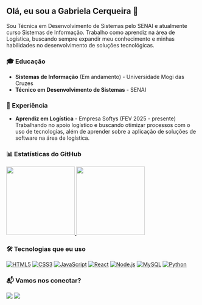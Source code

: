 ## Olá, eu sou a Gabriela Cerqueira 👋

Sou Técnica em Desenvolvimento de Sistemas pelo SENAI e atualmente curso Sistemas de Informação. Trabalho como aprendiz na área de Logística, buscando sempre expandir meu conhecimento e minhas habilidades no desenvolvimento de soluções tecnológicas.

### 🎓 Educação

- **Sistemas de Informação** (Em andamento) - Universidade Mogi das Cruzes
- **Técnico em Desenvolvimento de Sistemas** - SENAI

### 💼 Experiência

- **Aprendiz em Logística** - Empresa Softys (FEV 2025 - presente)  
  Trabalhando no apoio logístico e buscando otimizar processos com o uso de tecnologias, além de aprender sobre a aplicação de soluções de software na área de logística.

### 📊 Estatísticas do GitHub

<div>
  <a href="https://github.com/gabicerqueira">
    <img height="180em" src="https://github-readme-stats.vercel.app/api?username=gabicerqueira&show_icons=true&theme=dark"/>
    <img height="180em" src="https://github-readme-stats.vercel.app/api/top-langs/?username=gabicerqueira&layout=compact&langs_count=16&theme=dark"/>
  </a>
</div>


### 🛠️ Tecnologias que eu uso

[![HTML5](https://img.shields.io/badge/HTML5-%23E34F26?style=for-the-badge&logo=html5&logoColor=white)](https://developer.mozilla.org/en-US/docs/Web/HTML)
[![CSS3](https://img.shields.io/badge/CSS3-%231572B6?style=for-the-badge&logo=css3&logoColor=white)](https://developer.mozilla.org/en-US/docs/Web/CSS)
[![JavaScript](https://img.shields.io/badge/JavaScript-%23F7DF1E?style=for-the-badge&logo=javascript&logoColor=black)](https://developer.mozilla.org/en-US/docs/Web/JavaScript)
[![React](https://img.shields.io/badge/React-%2361DAFB?style=for-the-badge&logo=react&logoColor=black)](https://reactjs.org/)
[![Node.js](https://img.shields.io/badge/Node.js-%23339933?style=for-the-badge&logo=node.js&logoColor=white)](https://nodejs.org/)
[![MySQL](https://img.shields.io/badge/MySQL-%234479A1?style=for-the-badge&logo=mysql&logoColor=white)](https://www.mysql.com/)
[![Python](https://img.shields.io/badge/Python-%2314354C?style=for-the-badge&logo=python&logoColor=white)](https://www.python.org/)



### 📬 Vamos nos conectar?

<div> 
  <a href = "mailto:gabiicerqueira7@gmail.com"><img src="https://img.shields.io/badge/-Gmail-%23333?style=for-the-badge&logo=gmail&logoColor=white" target="_blank"></a>
  <a href="https://www.linkedin.com/in/gabriela-cerqueira-14b204331" target="_blank"><img src="https://img.shields.io/badge/-LinkedIn-%230077B5?style=for-the-badge&logo=linkedin&logoColor=white" target="_blank"></a> 
</div>
